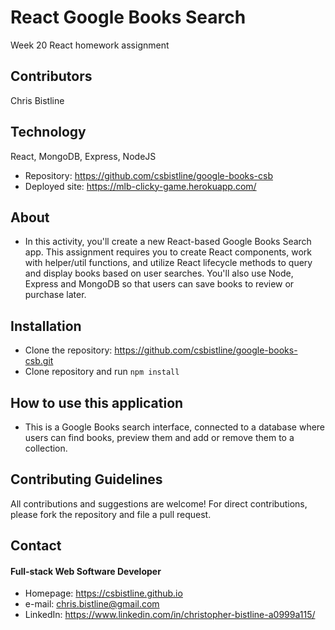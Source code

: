 # React Google Books Search
Week 20 React homework assignment

## Contributors
Chris Bistline

## Technology
React, MongoDB, Express, NodeJS 
* Repository: https://github.com/csbistline/google-books-csb
* Deployed site: https://mlb-clicky-game.herokuapp.com/

## About
* In this activity, you'll create a new React-based Google Books Search app. This assignment requires you to create React components, work with helper/util functions, and utilize React lifecycle methods to query and display books based on user searches. You'll also use Node, Express and MongoDB so that users can save books to review or purchase later.

## Installation
* Clone the repository: https://github.com/csbistline/google-books-csb.git
* Clone repository and run `npm install` 

## How to use this application
* This is a Google Books search interface, connected to a database where users can find books, preview them and add or remove them to a collection. 

## Contributing Guidelines
All contributions and suggestions are welcome!
For direct contributions, please fork the repository and file a pull request. 

## Contact
#### Full-stack Web Software Developer
* Homepage: https://csbistline.github.io
* e-mail: chris.bistline@gmail.com
* LinkedIn: https://www.linkedin.com/in/christopher-bistline-a0999a115/
